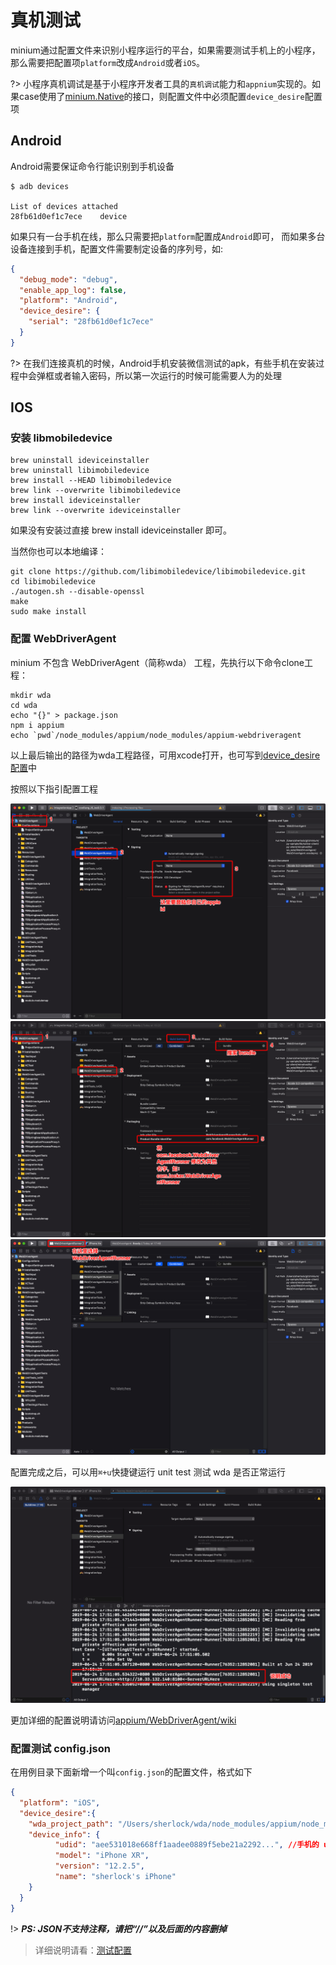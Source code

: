 # 真机测试

minium通过配置文件来识别小程序运行的平台，如果需要测试手机上的小程序，那么需要把配置项`platform`改成`Android`或者`iOS`。

?> 小程序真机调试是基于小程序开发者工具的`真机调试`能力和`appnium`实现的。如果case使用了[minium.Native](../api/Native.md)的接口，则配置文件中必须配置`device_desire`配置项

## Android

Android需要保证命令行能识别到手机设备
```shell
$ adb devices

List of devices attached
28fb61d0ef1c7ece	device
```
如果只有一台手机在线，那么只需要把`platform`配置成`Android`即可， 而如果多台设备连接到手机，配置文件需要制定设备的序列号，如:

```json
{
  "debug_mode": "debug",
  "enable_app_log": false,
  "platform": "Android",
  "device_desire": {
    "serial": "28fb61d0ef1c7ece"
  }
}
```
?> 在我们连接真机的时候，Android手机安装微信测试的apk，有些手机在安装过程中会弹框或者输入密码，所以第一次运行的时候可能需要人为的处理

## IOS

### 安装 libmobiledevice

```shell
brew uninstall ideviceinstaller
brew uninstall libimobiledevice
brew install --HEAD libimobiledevice
brew link --overwrite libimobiledevice
brew install ideviceinstaller
brew link --overwrite ideviceinstaller
```

如果没有安装过直接 brew install ideviceinstaller 即可。

当然你也可以本地编译：

```shell
git clone https://github.com/libimobiledevice/libimobiledevice.git
cd libimobiledevice
./autogen.sh --disable-openssl
make
sudo make install
```

### 配置 WebDriverAgent

minium 不包含 WebDriverAgent（简称wda） 工程，先执行以下命令clone工程：
```shell
mkdir wda
cd wda
echo "{}" > package.json
npm i appium
echo `pwd`/node_modules/appium/node_modules/appium-webdriveragent
```
以上最后输出的路径为wda工程路径，可用xcode打开，也可写到[device_desire配置](minium/Python/framework/config.md#使用wda工程的device_desire配置项)中

按照以下指引配置工程

![1](../../resources/wda1.png)
![2](../../resources/wda2.png)
![3](../../resources/wda3.png)

配置完成之后，可以用`⌘+u`快捷键运行 unit test 测试 wda 是否正常运行

![4](../../resources/wda4.png)

更加详细的配置说明请访问[appium/WebDriverAgent/wiki](https://github.com/facebookarchive/WebDriverAgent/wiki/Starting-WebDriverAgent)

### 配置测试 config.json

在用例目录下面新增一个叫`config.json`的配置文件，格式如下

```json
{
  "platform": "iOS",
  "device_desire":{
    "wda_project_path": "/Users/sherlock/wda/node_modules/appium/node_modules/appium-webdriveragent", //自定义 wda 的路径
    "device_info": {
          "udid": "aee531018e668ff1aadee0889f5ebe21a2292...", //手机的 udid 
          "model": "iPhone XR",
          "version": "12.2.5",
          "name": "sherlock's iPhone"
    }
  }
}
```

!> ***PS: JSON不支持注释，请把“//”以及后面的内容删掉***

> 详细说明请看：[测试配置](minium/Python/framework/config)